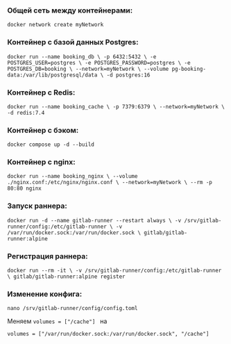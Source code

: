 ### Общей сеть между контейнерами:
`docker network create myNetwork`

### Контейнер с базой данных Postgres:
`docker run --name booking_db \
    -p 6432:5432 \
    -e POSTGRES_USER=postgres \
    -e POSTGRES_PASSWORD=postgres \
    -e POSTGRES_DB=booking \
    --network=myNetwork \
    --volume pg-booking-data:/var/lib/postgresql/data \
    -d postgres:16`

### Контейнер с Redis:
`docker run --name booking_cache \
    -p 7379:6379 \
    --network=myNetwork \
    -d redis:7.4`

### Контейнер с бэком:
`docker compose up -d --build`

### Контейнер с nginx:
`docker run --name booking_nginx \
    --volume ./nginx.conf:/etc/nginx/nginx.conf \
    --network=myNetwork \
    --rm -p 80:80 nginx`

### Запуск раннера:
`docker run -d --name gitlab-runner --restart always \
  -v /srv/gitlab-runner/config:/etc/gitlab-runner \
  -v /var/run/docker.sock:/var/run/docker.sock \
  gitlab/gitlab-runner:alpine`

### Регистрация раннера:
`docker run --rm -it \
    -v /srv/gitlab-runner/config:/etc/gitlab-runner \
    gitlab/gitlab-runner:alpine register`

### Изменение конфига:
`nano /srv/gitlab-runner/config/config.toml`

Меняем
`volumes = ["/cache"] `
на

`volumes = ["/var/run/docker.sock:/var/run/docker.sock", "/cache"]`

